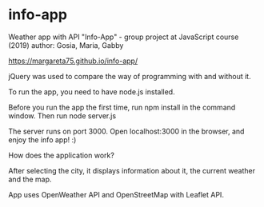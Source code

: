 # info-app
Weather app with API "Info-App" - group project at JavaScript course (2019)  author: Gosia, Maria, Gabby

https://margareta75.github.io/info-app/

jQuery was used to compare the way of programming with and without it.


To run the app, you need to have node.js installed.

Before you run the app the first time, run npm install in the command window. Then run node server.js

The server runs on port 3000. Open localhost:3000 in the browser, and enjoy the info app! :)


How does the application work?

After selecting the city, it displays information about it, the current weather and the map.

App uses OpenWeather API and OpenStreetMap with Leaflet API.


